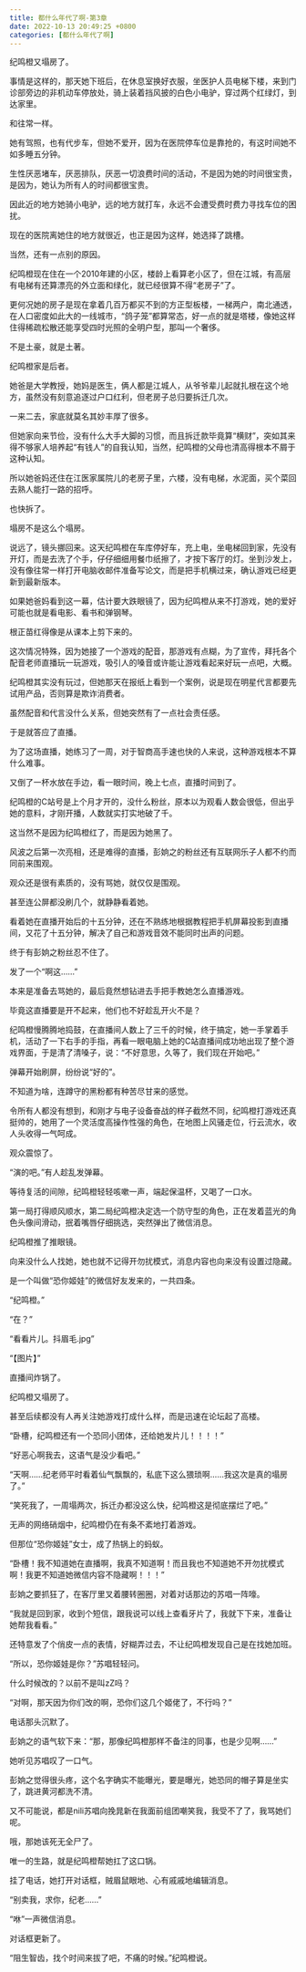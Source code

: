 ```yaml
---
title: 都什么年代了啊-第3章
date: 2022-10-13 20:49:25 +0800
categories: [都什么年代了啊]
---
```


纪鸣橙又塌房了。

事情是这样的，那天她下班后，在休息室换好衣服，坐医护人员电梯下楼，来到门诊部旁边的非机动车停放处，骑上装着挡风披的白色小电驴，穿过两个红绿灯，到达家里。

和往常一样。

她有驾照，也有代步车，但她不爱开，因为在医院停车位是靠抢的，有这时间她不如多睡五分钟。

生性厌恶堵车，厌恶排队，厌恶一切浪费时间的活动，不是因为她的时间很宝贵，是因为，她认为所有人的时间都很宝贵。

因此近的地方她骑小电驴，远的地方就打车，永远不会遭受费时费力寻找车位的困扰。

现在的医院离她住的地方就很近，也正是因为这样，她选择了跳槽。

当然，还有一点别的原因。

纪鸣橙现在住在一个2010年建的小区，楼龄上看算老小区了，但在江城，有高层有电梯有还算漂亮的外立面和绿化，就已经很算不得“老房子”了。

更何况她的房子是现在拿着几百万都买不到的方正型板楼，一梯两户，南北通透，在人口密度如此大的一线城市，“鸽子笼”都算常态，好一点的就是塔楼，像她这样住得稀疏松散还能享受四时光照的全明户型，那叫一个奢侈。

不是土豪，就是土著。

纪鸣橙家是后者。

她爸是大学教授，她妈是医生，俩人都是江城人，从爷爷辈儿起就扎根在这个地方，虽然没有刻意追逐过户口红利，但老房子总归要拆迁几次。

一来二去，家底就莫名其妙丰厚了很多。

但她家向来节俭，没有什么大手大脚的习惯，而且拆迁款毕竟算“横财”，突如其来得不够家人培养起“有钱人”的自我认知，当然，纪鸣橙的父母也清高得根本不屑于这种认知。

所以她爸妈还住在江医家属院儿的老房子里，六楼，没有电梯，水泥面，买个菜回去熟人能打一路的招呼。

也快拆了。

塌房不是这么个塌房。

说远了，镜头挪回来。这天纪鸣橙在车库停好车，充上电，坐电梯回到家，先没有开灯，而是去洗了个手，仔仔细细用餐巾纸擦了，才按下客厅的灯。坐到沙发上，没有像往常一样打开电脑收邮件准备写论文，而是把手机横过来，确认游戏已经更新到最新版本。

如果她爸妈看到这一幕，估计要大跌眼镜了，因为纪鸣橙从来不打游戏，她的爱好可能也就是看电影、看书和弹钢琴。

根正苗红得像是从课本上剪下来的。

这次情况特殊，因为她接了一个游戏的配音，那游戏有点糊，为了宣传，拜托各个配音老师直播玩一玩游戏，吸引人的嗓音或许能让游戏看起来好玩一点吧，大概。

纪鸣橙其实没有玩过，但她那天在报纸上看到一个案例，说是现在明星代言都要先试用产品，否则算是欺诈消费者。

虽然配音和代言没什么关系，但她突然有了一点社会责任感。

于是就答应了直播。

为了这场直播，她练习了一周，对于智商高手速也快的人来说，这种游戏根本不算什么难事。

又倒了一杯水放在手边，看一眼时间，晚上七点，直播时间到了。

纪鸣橙的C站号是上个月才开的，没什么粉丝，原本以为观看人数会很低，但出乎她的意料，才刚开播，人数就实打实地破了千。

这当然不是因为纪鸣橙红了，而是因为她黑了。

风波之后第一次亮相，还是难得的直播，彭姠之的粉丝还有互联网乐子人都不约而同前来围观。

观众还是很有素质的，没有骂她，就仅仅是围观。

甚至连公屏都没刷几个，就静静看着她。

看着她在直播开始后的十五分钟，还在不熟练地根据教程把手机屏幕投影到直播间，又花了十五分钟，解决了自己和游戏音效不能同时出声的问题。

终于有彭姠之粉丝忍不住了。

发了一个“啊这……”

本来是准备去骂她的，最后竟然想钻进去手把手教她怎么直播游戏。

毕竟这直播要是开不起来，他们也不好趁乱开火不是？

纪鸣橙慢腾腾地捣鼓，在直播间人数上了三千的时候，终于搞定，她一手掌着手机，活动了一下右手的手指，再看一眼电脑上她的C站直播间成功地出现了整个游戏界面，于是清了清嗓子，说：“不好意思，久等了，我们现在开始吧。”

弹幕开始刷屏，纷纷说“好的”。

不知道为啥，连蹲守的黑粉都有种苦尽甘来的感觉。

令所有人都没有想到，和刚才与电子设备奋战的样子截然不同，纪鸣橙打游戏还真挺帅的，她用了一个灵活度高操作性强的角色，在地图上风骚走位，行云流水，收人头收得一气呵成。

观众震惊了。

“演的吧。”有人趁乱发弹幕。

等待复活的间隙，纪鸣橙轻轻咳嗽一声，端起保温杯，又喝了一口水。

第一局打得顺风顺水，第二局纪鸣橙决定选一个防守型的角色，正在发着蓝光的角色头像间滑动，抿着嘴唇仔细挑选，突然弹出了微信消息。

纪鸣橙推了推眼镜。

向来没什么人找她，她也就不记得开勿扰模式，消息内容也向来没有设置过隐藏。

是一个叫做“恐你姬娃”的微信好友发来的，一共四条。

“纪鸣橙。”

“在？”

“看看片儿。抖眉毛.jpg”

“【图片】”

直播间炸锅了。

纪鸣橙又塌房了。

甚至后续都没有人再关注她游戏打成什么样，而是迅速在论坛起了高楼。

“卧槽，纪鸣橙还有一个恐同小团体，还给她发片儿！！！！”

“好恶心啊我去，这语气是没少看吧。”

“天啊……纪老师平时看着仙气飘飘的，私底下这么猥琐啊……我这次是真的塌房了。”

“笑死我了，一周塌两次，拆迁办都没这么快，纪鸣橙这是彻底摆烂了吧。”

无声的网络硝烟中，纪鸣橙仍在有条不紊地打着游戏。

但那位“恐你姬娃”女士，成了热锅上的蚂蚁。

“卧槽！我不知道她在直播啊，我真不知道啊！而且我也不知道她不开勿扰模式啊！我更不知道她微信内容不隐藏啊！！！”

彭姠之要抓狂了，在客厅里叉着腰转圈圈，对着对话那边的苏唱一阵嚎。

“我就是回到家，收到个短信，跟我说可以线上查看牙片了，我就下下来，准备让她帮我看看。”

还特意发了个俏皮一点的表情，好糊弄过去，不让纪鸣橙发现自己是在找她加班。

“所以，恐你姬娃是你？”苏唱轻轻问。

什么时候改的？以前不是叫zZ吗？

“对啊，那天因为你们改的啊，恐你们这几个姬佬了，不行吗？”

电话那头沉默了。

彭姠之的语气软下来：“那，那像纪鸣橙那样不备注的同事，也是少见啊……”

她听见苏唱叹了一口气。

彭姠之觉得很头疼，这个名字确实不能曝光，要是曝光，她恐同的帽子算是坐实了，跳进黄河都洗不清。

又不可能说，都是nili苏唱向挽晁新在我面前组团嘲笑我，我受不了了，我骂她们呢。

哦，那她该死无全尸了。

唯一的生路，就是纪鸣橙帮她扛了这口锅。

挂了电话，她打开对话框，贼眉鼠眼地、心有戚戚地编辑消息。

“别卖我，求你，纪老……”

“咻”一声微信消息。

对话框更新了。

“阻生智齿，找个时间来拔了吧，不痛的时候。”纪鸣橙说。

